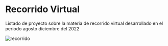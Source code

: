 # Recorrido Virtual
Listado de proyecto sobre la materia de recorrido virtual desarrollado en el periodo agosto diciembre del 2022


![recorrido](https://github.com/user-attachments/assets/d6ab63a3-585c-46e6-a6cc-43a59eb46ed9)
